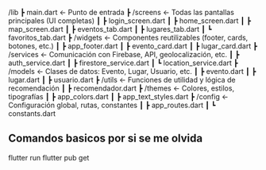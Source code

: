 /lib
 ┣ main.dart                   ← Punto de entrada
 ┣ /screens                    ← Todas las pantallas principales (UI completas)
 ┃ ┣ login_screen.dart
 ┃ ┣ home_screen.dart
 ┃ ┣ map_screen.dart
 ┃ ┣ eventos_tab.dart
 ┃ ┣ lugares_tab.dart
 ┃ ┗ favoritos_tab.dart
 ┣ /widgets                    ← Componentes reutilizables (footer, cards, botones, etc.)
 ┃ ┣ app_footer.dart
 ┃ ┣ evento_card.dart
 ┃ ┣ lugar_card.dart
 ┣ /services                   ← Comunicación con Firebase, API, geolocalización, etc.
 ┃ ┣ auth_service.dart
 ┃ ┣ firestore_service.dart
 ┃ ┗ location_service.dart
 ┣ /models                     ← Clases de datos: Evento, Lugar, Usuario, etc.
 ┃ ┣ evento.dart
 ┃ ┣ lugar.dart
 ┃ ┣ usuario.dart
 ┣ /utils                      ← Funciones de utilidad y lógica de recomendación
 ┃ ┣ recomendador.dart
 ┣ /themes                     ← Colores, estilos, tipografías
 ┃ ┣ app_colors.dart
 ┃ ┣ app_text_styles.dart
 ┣ /config                     ← Configuración global, rutas, constantes
 ┃ ┣ app_routes.dart
 ┃ ┗ constants.dart



## Comandos basicos por si se me olvida 
flutter run 
flutter pub get 